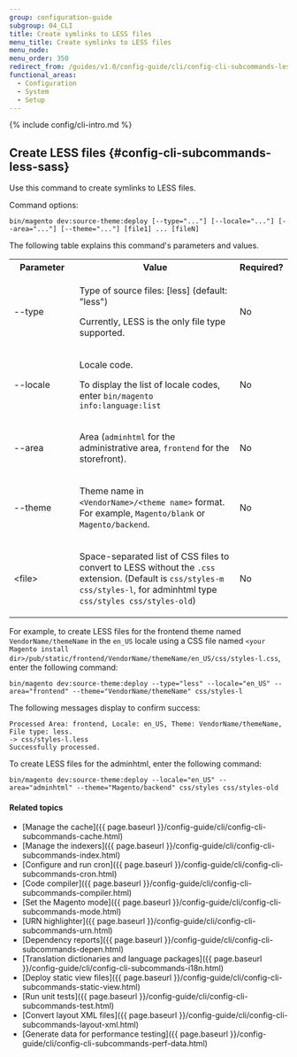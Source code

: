 ```yaml
---
group: configuration-guide
subgroup: 04_CLI
title: Create symlinks to LESS files
menu_title: Create symlinks to LESS files
menu_node:
menu_order: 350
redirect_from: /guides/v1.0/config-guide/cli/config-cli-subcommands-less-sass.html
functional_areas:
  - Configuration
  - System
  - Setup
---
```


{% include config/cli-intro.md %}

## Create LESS files {#config-cli-subcommands-less-sass}

Use this command to create symlinks to LESS files.

Command options:

	bin/magento dev:source-theme:deploy [--type="..."] [--locale="..."] [--area="..."] [--theme="..."] [file1] ... [fileN]

The following table explains this command's parameters and values.

<table>
	<col width="25%" />
	<col width="65%" />
	<col width="10%" />
	<tbody>
	<tr>
		<th>Parameter</th>
		<th>Value</th>
		<th>Required?</th>
	</tr>
	<tr>
		<td><p>--type</p></td>
		<td><p>Type of source files: [less] (default: "less")</p>
			<p>Currently, LESS is the only file type supported.</p></td>
		<td><p>No</p></td>
	</tr>
	<tr>
		<td><p>--locale</p></td>
		<td><p>Locale code.</p>
			<p>To display the list of locale codes, enter <code>bin/magento info:language:list</code></p></td>
		<td><p>No</p></td>
	</tr>
	<tr>
		<td><p>--area</p></td>
		<td><p>Area (<code>adminhtml</code> for the administrative area, <code>frontend</code> for the storefront).</p></td>
		<td><p>No</p></td>
	</tr>
	<tr>
		<td><p>--theme</p></td>
		<td><p>Theme name in <code>&lt;VendorName>/&lt;theme name></code> format. For example, <code>Magento/blank</code> or <code>Magento/backend</code>.</p></td>
		<td><p>No</p></td>
	</tr>
	<tr>
		<td><p>&lt;file></p></td>
		<td><p>Space-separated list of CSS files to convert to LESS without the <code>.css</code> extension. (Default is <code>css/styles-m css/styles-l</code>, for adminhtml type <code>css/styles css/styles-old</code>)</p></td>
		<td><p>No</p></td>
	</tr>
	</tbody>
</table>

For example, to create LESS files for the frontend theme named `VendorName/themeName` in the `en_US` locale using a CSS file named `<your Magento install dir>/pub/static/frontend/VendorName/themeName/en_US/css/styles-l.css`, enter the following command:

	bin/magento dev:source-theme:deploy --type="less" --locale="en_US" --area="frontend" --theme="VendorName/themeName" css/styles-l

The following messages display to confirm success:

	Processed Area: frontend, Locale: en_US, Theme: VendorName/themeName, File type: less.
	-> css/styles-l.less
	Successfully processed.

To create LESS files for the adminhtml, enter the following command:

	bin/magento dev:source-theme:deploy --locale="en_US" --area="adminhtml" --theme="Magento/backend" css/styles css/styles-old

#### Related topics

-   [Manage the cache]({{ page.baseurl }}/config-guide/cli/config-cli-subcommands-cache.html)
-   [Manage the indexers]({{ page.baseurl }}/config-guide/cli/config-cli-subcommands-index.html)
-   [Configure and run cron]({{ page.baseurl }}/config-guide/cli/config-cli-subcommands-cron.html)
-   [Code compiler]({{ page.baseurl }}/config-guide/cli/config-cli-subcommands-compiler.html)
-   [Set the Magento mode]({{ page.baseurl }}/config-guide/cli/config-cli-subcommands-mode.html)
-   [URN highlighter]({{ page.baseurl }}/config-guide/cli/config-cli-subcommands-urn.html)
-   [Dependency reports]({{ page.baseurl }}/config-guide/cli/config-cli-subcommands-depen.html)
-   [Translation dictionaries and language packages]({{ page.baseurl }}/config-guide/cli/config-cli-subcommands-i18n.html)
-   [Deploy static view files]({{ page.baseurl }}/config-guide/cli/config-cli-subcommands-static-view.html)
-   [Run unit tests]({{ page.baseurl }}/config-guide/cli/config-cli-subcommands-test.html)
-   [Convert layout XML files]({{ page.baseurl }}/config-guide/cli/config-cli-subcommands-layout-xml.html)
-   [Generate data for performance testing]({{ page.baseurl }}/config-guide/cli/config-cli-subcommands-perf-data.html)
